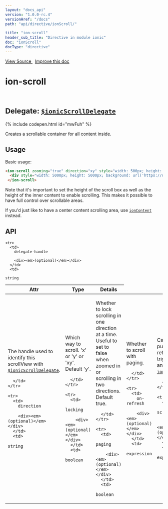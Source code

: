 ```yaml
---
layout: "docs_api"
version: "1.0.0-rc.4"
versionHref: "/docs"
path: "api/directive/ionScroll/"

title: "ion-scroll"
header_sub_title: "Directive in module ionic"
doc: "ionScroll"
docType: "directive"
---
```


<div class="improve-docs">
  <a href='http://github.com/driftyco/ionic/tree/1.x/js/angular/directive/scroll.js#L1'>
    View Source
  </a>
  &nbsp;
  <a href='http://github.com/driftyco/ionic/edit/master/js/angular/directive/scroll.js#L1'>
    Improve this doc
  </a>
</div>




<h1 class="api-title">

  ion-scroll



<br/>
<small>
  Delegate: <a href="/docs/api/service/$ionicScrollDelegate/"><code>$ionicScrollDelegate</code></a>
</small>

</h1>


{% include codepen.html id="mwFuh" %}




Creates a scrollable container for all content inside.








  
<h2 id="usage">Usage</h2>
  
Basic usage:

```html
<ion-scroll zooming="true" direction="xy" style="width: 500px; height: 500px">
  <div style="width: 5000px; height: 5000px; background: url('https://upload.wikimedia.org/wikipedia/commons/a/ad/Europe_geological_map-en.jpg') repeat"></div>
 </ion-scroll>
```

Note that it's important to set the height of the scroll box as well as the height of the inner
content to enable scrolling. This makes it possible to have full control over scrollable areas.

If you'd just like to have a center content scrolling area, use <a href="/docs/api/directive/ionContent/"><code>ionContent</code></a> instead.
  
  
<h2 id="api" style="clear:both;">API</h2>

<table class="table" style="margin:0;">
  <thead>
    <tr>
      <th>Attr</th>
      <th>Type</th>
      <th>Details</th>
    </tr>
  </thead>
  <tbody>
    
    <tr>
      <td>
        delegate-handle
        
        <div><em>(optional)</em></div>
      </td>
      <td>
        
  <code>string</code>
      </td>
      <td>
        <p>The handle used to identify this scrollView
with <a href="/docs/api/service/$ionicScrollDelegate/"><code>$ionicScrollDelegate</code></a>.</p>

        
      </td>
    </tr>
    
    <tr>
      <td>
        direction
        
        <div><em>(optional)</em></div>
      </td>
      <td>
        
  <code>string</code>
      </td>
      <td>
        <p>Which way to scroll. &#39;x&#39; or &#39;y&#39; or &#39;xy&#39;. Default &#39;y&#39;.</p>

        
      </td>
    </tr>
    
    <tr>
      <td>
        locking
        
        <div><em>(optional)</em></div>
      </td>
      <td>
        
  <code>boolean</code>
      </td>
      <td>
        <p>Whether to lock scrolling in one direction at a time. Useful to set to false when zoomed in or scrolling in two directions. Default true.</p>

        
      </td>
    </tr>
    
    <tr>
      <td>
        paging
        
        <div><em>(optional)</em></div>
      </td>
      <td>
        
  <code>boolean</code>
      </td>
      <td>
        <p>Whether to scroll with paging.</p>

        
      </td>
    </tr>
    
    <tr>
      <td>
        on-refresh
        
        <div><em>(optional)</em></div>
      </td>
      <td>
        
  <code>expression</code>
      </td>
      <td>
        <p>Called on pull-to-refresh, triggered by an <a href="/docs/api/directive/ionRefresher/"><code>ionRefresher</code></a>.</p>

        
      </td>
    </tr>
    
    <tr>
      <td>
        on-scroll
        
        <div><em>(optional)</em></div>
      </td>
      <td>
        
  <code>expression</code>
      </td>
      <td>
        <p>Called whenever the user scrolls.</p>

        
      </td>
    </tr>
    
    <tr>
      <td>
        scrollbar-x
        
        <div><em>(optional)</em></div>
      </td>
      <td>
        
  <code>boolean</code>
      </td>
      <td>
        <p>Whether to show the horizontal scrollbar. Default true.</p>

        
      </td>
    </tr>
    
    <tr>
      <td>
        scrollbar-y
        
        <div><em>(optional)</em></div>
      </td>
      <td>
        
  <code>boolean</code>
      </td>
      <td>
        <p>Whether to show the vertical scrollbar. Default true.</p>

        
      </td>
    </tr>
    
    <tr>
      <td>
        zooming
        
        <div><em>(optional)</em></div>
      </td>
      <td>
        
  <code>boolean</code>
      </td>
      <td>
        <p>Whether to support pinch-to-zoom</p>

        
      </td>
    </tr>
    
    <tr>
      <td>
        min-zoom
        
        <div><em>(optional)</em></div>
      </td>
      <td>
        
  <code>integer</code>
      </td>
      <td>
        <p>The smallest zoom amount allowed (default is 0.5)</p>

        
      </td>
    </tr>
    
    <tr>
      <td>
        max-zoom
        
        <div><em>(optional)</em></div>
      </td>
      <td>
        
  <code>integer</code>
      </td>
      <td>
        <p>The largest zoom amount allowed (default is 3)</p>

        
      </td>
    </tr>
    
    <tr>
      <td>
        has-bouncing
        
        <div><em>(optional)</em></div>
      </td>
      <td>
        
  <code>boolean</code>
      </td>
      <td>
        <p>Whether to allow scrolling to bounce past the edges
of the content.  Defaults to true on iOS, false on Android.</p>

        
      </td>
    </tr>
    
  </tbody>
</table>

  

  





